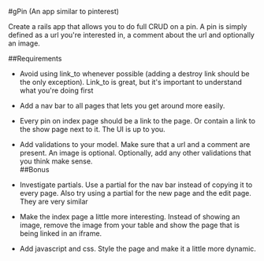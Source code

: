 #gPin (An app similar to pinterest)

Create a rails app that allows you to do full CRUD on a pin. A pin is simply defined as a url you're interested in, a comment about the url and optionally an image.

##Requirements

* Avoid using link_to whenever possible (adding a destroy link should be the only exception). Link_to is great, but it's important to understand what you're doing first  
* Add a nav bar to all pages that lets you get around more easily.  
* Every pin on index page should be a link to the page. Or contain a link to the show page next to it. The UI is up to you.  
* Add validations to your model. Make sure that a url and a comment are present. An image is optional. Optionally, add any other validations that you think make sense.  
##Bonus

* Investigate partials. Use a partial for the nav bar instead of copying it to every page. Also try using a partial for the new page and the edit page. They are very similar  
* Make the index page a little more interesting. Instead of showing an image, remove the image from your table and show the page that is being linked in an iframe.  
* Add javascript and css. Style the page and make it a little more dynamic.  